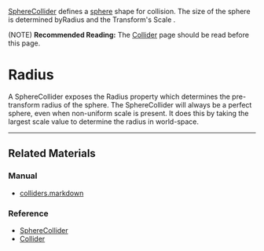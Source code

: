 [SphereCollider](https://github.com/ZilchEngine/ZilchDocs/blob/master/code_reference/class_reference/spherecollider.markdown) defines a [sphere](https://en.wikipedia.org/wiki/Sphere ) shape for collision. The size of the sphere is determined byRadius  and the Transform's Scale .

(NOTE) **Recommended Reading:** The [Collider](https://github.com/ZilchEngine/ZilchDocs/blob/master/zero_editor_documentation/zeromanual/physics/colliders.markdown) page should be read before this page.

 #  Radius
A SphereCollider exposes the Radius  property which determines the pre-transform radius of the sphere. The SphereCollider will always be a perfect sphere, even when non-uniform scale is present. It does this by taking the largest scale value to determine the radius in world-space.

---
 ##  Related Materials
 ###  Manual
- [colliders.markdown](https://github.com/ZilchEngine/ZilchDocs/blob/master/zero_editor_documentation/zeromanual/physics/colliders.markdown)

 ###  Reference
- [SphereCollider](https://github.com/ZilchEngine/ZilchDocs/blob/master/code_reference/class_reference/spherecollider.markdown)
- [Collider](https://github.com/ZilchEngine/ZilchDocs/blob/master/code_reference/class_reference/collider.markdown) 

 